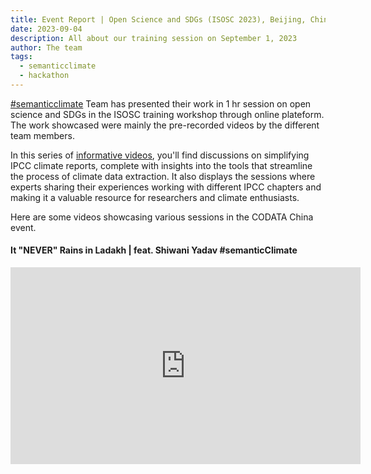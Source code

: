 ```yaml
---
title: Event Report | Open Science and SDGs (ISOSC 2023), Beijing, China
date: 2023-09-04
description: All about our training session on September 1, 2023 
author: The team
tags:
  - semanticclimate
  - hackathon
---
```


[#semanticclimate](https://semanticclimate.org/p/en/) Team has presented their work in 1 hr session on open science and SDGs in the ISOSC training workshop through online plateform. The work showcased were mainly the pre-recorded videos by the different team members.

In this series of [informative videos](https://www.youtube.com/playlist?list=PLtKHReMoCMwl3taR18VfvuUHJTO0Cs92y), you'll find discussions on simplifying IPCC climate reports, complete with insights into the tools that streamline the process of climate data extraction. It also displays the sessions where experts sharing their experiences working with different IPCC chapters and making it a valuable resource for researchers and climate enthusiasts.

Here are some videos showcasing various sessions in the CODATA China event.

#### It "NEVER" Rains in Ladakh | feat. Shiwani Yadav #semanticClimate

<iframe width="560" height="315" src="https://youtu.be/x2uxx-ZfXng?si=pGDu1fg7ZNoZUF6d" title="YouTube video player" frameborder="0" allow="accelerometer; autoplay; clipboard-write; encrypted-media; gyroscope; picture-in-picture; web-share" allowfullscreen></iframe>
